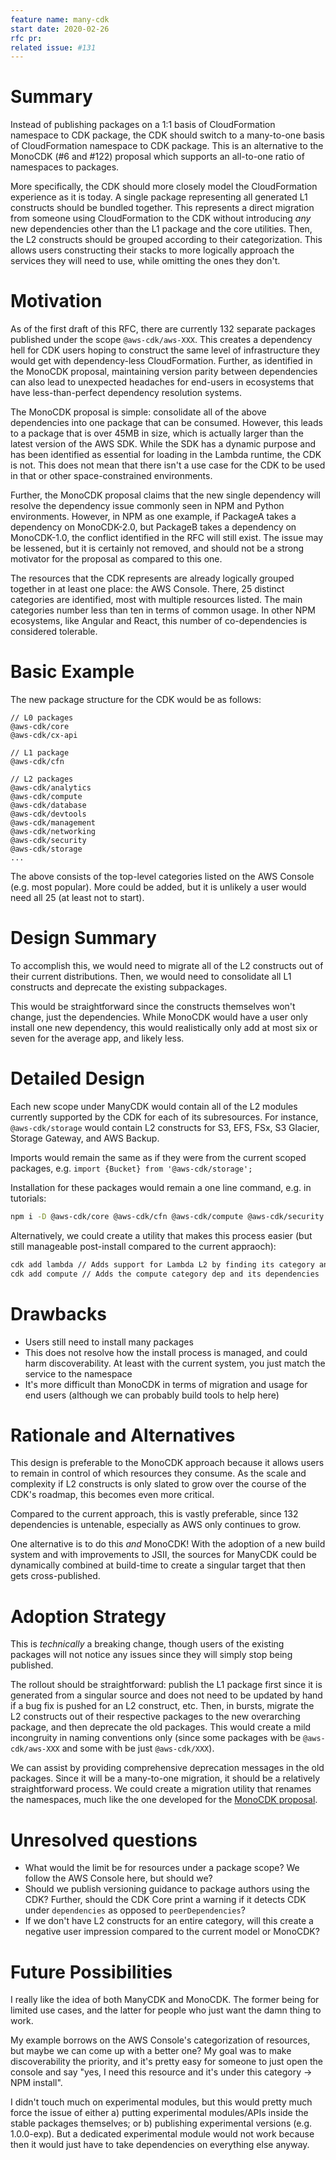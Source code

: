 ```yaml
---
feature name: many-cdk
start date: 2020-02-26
rfc pr:
related issue: #131
---
```


<!-- replace the blockquoted sections with your content -->
# Summary

Instead of publishing packages on a 1:1 basis of CloudFormation namespace to CDK package, the CDK should switch to a
many-to-one basis of CloudFormation namespace to CDK package. This is an alternative to the MonoCDK (#6 and #122) proposal
which supports an all-to-one ratio of namespaces to packages.

More specifically, the CDK should more closely model the CloudFormation experience as it is today. A single package
representing all generated L1 constructs should be bundled together. This represents a direct migration from someone
using CloudFormation to the CDK without introducing _any_ new dependencies other than the L1 package and the core utilities.
Then, the L2 constructs should be grouped according to their categorization. This allows users constructing their stacks
to more logically approach the services they will need to use, while omitting the ones they don't.

# Motivation

As of the first draft of this RFC, there are currently 132 separate packages published under the scope `@aws-cdk/aws-XXX`.
This creates a dependency hell for CDK users hoping to construct the same level of infrastructure they would get with
dependency-less CloudFormation. Further, as identified in the MonoCDK proposal, maintaining version parity between 
dependencies can also lead to unexpected headaches for end-users in ecosystems that have less-than-perfect dependency 
resolution systems.

The MonoCDK proposal is simple: consolidate all of the above dependencies into one package that can be consumed. However,
this leads to a package that is over 45MB in size, which is actually larger than the latest version of the AWS SDK. While
the SDK has a dynamic purpose and has been identified as essential for loading in the Lambda runtime, the CDK is not. This
does not mean that there isn't a use case for the CDK to be used in that or other space-constrained environments.

Further, the MonoCDK proposal claims that the new single dependency will resolve the dependency issue commonly seen in
NPM and Python environments. However, in NPM as one example, if PackageA takes a dependency on MonoCDK-2.0, but PackageB
takes a dependency on MonoCDK-1.0, the conflict identified in the RFC will still exist. The issue may be lessened, but it
is certainly not removed, and should not be a strong motivator for the proposal as compared to this one.

The resources that the CDK represents are already logically grouped together in at least one place: the AWS Console. There,
25 distinct categories are identified, most with multiple resources listed. The main categories number less than ten in terms
of common usage. In other NPM ecosystems, like Angular and React, this number of co-dependencies is considered tolerable.

# Basic Example

The new package structure for the CDK would be as follows:
```
// L0 packages
@aws-cdk/core
@aws-cdk/cx-api

// L1 package
@aws-cdk/cfn

// L2 packages
@aws-cdk/analytics
@aws-cdk/compute
@aws-cdk/database
@aws-cdk/devtools
@aws-cdk/management
@aws-cdk/networking
@aws-cdk/security
@aws-cdk/storage
...
```

The above consists of the top-level categories listed on the AWS Console (e.g. most popular). More could be added,
but it is unlikely a user would need all 25 (at least not to start).

# Design Summary

To accomplish this, we would need to migrate all of the L2 constructs out of their current distributions. Then, we would
need to consolidate all L1 constructs and deprecate the existing subpackages.

This would be straightforward since the constructs themselves won't change, just the dependencies. While MonoCDK would
have a user only install one new dependency, this would realistically only add at most six or seven for the average app,
and likely less.

# Detailed Design

Each new scope under ManyCDK would contain all of the L2 modules currently supported by the CDK for each of its subresources.
For instance, `@aws-cdk/storage` would contain L2 constructs for S3, EFS, FSx, S3 Glacier, Storage Gateway, and AWS Backup.

Imports would remain the same as if they were from the current scoped packages, e.g. `import {Bucket} from '@aws-cdk/storage';`

Installation for these packages would remain a one line command, e.g. in tutorials:
```bash
npm i -D @aws-cdk/core @aws-cdk/cfn @aws-cdk/compute @aws-cdk/security @aws-cdk/storage
```

Alternatively, we could create a utility that makes this process easier (but still manageable post-install compared to the
current appraoch):
```bash
cdk add lambda // Adds support for Lambda L2 by finding its category and installing dependencies
cdk add compute // Adds the compute category dep and its dependencies
```

# Drawbacks

* Users still need to install many packages
* This does not resolve how the install process is managed, and could harm discoverability. At least with the current
system, you just match the service to the namespace
* It's more difficult than MonoCDK in terms of migration and usage for end users (although we can probably build tools
to help here)

# Rationale and Alternatives

This design is preferable to the MonoCDK approach because it allows users to remain in control of which resources they
consume. As the scale and complexity if L2 constructs is only slated to grow over the course of the CDK's roadmap, this
becomes even more critical.

Compared to the current approach, this is vastly preferable, since 132 dependencies is untenable, especially as AWS only
continues to grow.

One alternative is to do this _and_ MonoCDK! With the adoption of a new build system and with improvements to JSII, the
sources for ManyCDK could be dynamically combined at build-time to create a singular target that then gets cross-published.

# Adoption Strategy

This is _technically_ a breaking change, though users of the existing packages will not notice any issues since they will
simply stop being published.

The rollout should be straightforward: publish the L1 package first since it is generated from a singular source and does
not need to be updated by hand if a bug fix is pushed for an L2 construct, etc. Then, in bursts, migrate the L2 constructs
out of their respective packages to the new overarching package, and then deprecate the old packages. This would create a mild
incongruity in naming conventions only (since some packages with be `@aws-cdk/aws-XXX` and some with be just `@aws-cdk/XXX`).

We can assist by providing comprehensive deprecation messages in the old packages. Since it will be a many-to-one migration, it
should be a relatively straightforward process. We could create a migration utility that renames the namespaces, much like
the one developed for the [MonoCDK proposal](https://www.npmjs.com/package/@monocdk-experiment/rewrite-imports).

# Unresolved questions

* What would the limit be for resources under a package scope? We follow the AWS Console here, but should we?
* Should we publish versioning guidance to package authors using the CDK? Further, should the CDK Core print a warning
if it detects CDK under `dependencies` as opposed to `peerDependencies`?
* If we don't have L2 constructs for an entire category, will this create a negative user impression compared to the
current model or MonoCDK?

# Future Possibilities

I really like the idea of both ManyCDK and MonoCDK. The former being for limited use cases, and the latter for people who
just want the damn thing to work.

My example borrows on the AWS Console's categorization of resources, but maybe we can come up with a better one? My goal
was to make discoverability the priority, and it's pretty easy for someone to just open the console and say "yes, I need
this resource and it's under this category -> NPM install".

I didn't touch much on experimental modules, but this would pretty much force the issue of either a) putting experimental
modules/APIs inside the stable packages themselves; or b) publishing experimental versions (e.g. 1.0.0-exp). But a dedicated
experimental module would not work because then it would just have to take dependencies on everything else anyway.
